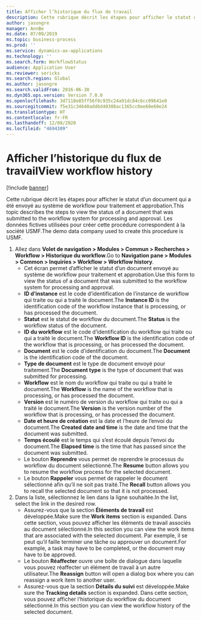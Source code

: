 ```yaml
---
title: Afficher l’historique du flux de travail
description: Cette rubrique décrit les étapes pour afficher le statut d’un document qui a été envoyé au système de workflow pour traitement et approbation.
author: jasongre
manager: AnnBe
ms.date: 07/09/2019
ms.topic: business-process
ms.prod: ''
ms.service: dynamics-ax-applications
ms.technology: ''
ms.search.form: WorkflowStatus
audience: Application User
ms.reviewer: sericks
ms.search.region: Global
ms.author: jasongre
ms.search.validFrom: 2016-06-30
ms.dyn365.ops.version: Version 7.0.0
ms.openlocfilehash: 3d7118e85ff56f8c935c24a91dc84c6cc09641e0
ms.sourcegitcommit: f5e31c34640add6d40308ac1365cc0ee60e60e24
ms.translationtype: HT
ms.contentlocale: fr-FR
ms.lasthandoff: 12/08/2020
ms.locfileid: "4694309"
---
```

# <a name="view-workflow-history"></a><span data-ttu-id="0eb1f-103">Afficher l’historique du flux de travail</span><span class="sxs-lookup"><span data-stu-id="0eb1f-103">View workflow history</span></span>

[!include [banner](../../includes/banner.md)]

<span data-ttu-id="0eb1f-104">Cette rubrique décrit les étapes pour afficher le statut d’un document qui a été envoyé au système de workflow pour traitement et approbation.</span><span class="sxs-lookup"><span data-stu-id="0eb1f-104">This topic describes the steps to view the status of a document that was submitted to the workflow system for processing and approval.</span></span> <span data-ttu-id="0eb1f-105">Les données fictives utilisées pour créer cette procédure correspondent à la société USMF.</span><span class="sxs-lookup"><span data-stu-id="0eb1f-105">The demo data company used to create this procedure is USMF.</span></span>

1. <span data-ttu-id="0eb1f-106">Allez dans **Volet de navigation > Modules > Commun > Recherches > Workflow > Historique du workflow**.</span><span class="sxs-lookup"><span data-stu-id="0eb1f-106">Go to **Navigation pane > Modules > Common > Inquiries > Workflow > Workflow history**.</span></span>
    - <span data-ttu-id="0eb1f-107">Cet écran permet d’afficher le statut d’un document envoyé au système de workflow pour traitement et approbation.</span><span class="sxs-lookup"><span data-stu-id="0eb1f-107">Use this form to view the status of a document that was submitted to the workflow system for processing and approval.</span></span>  
    - <span data-ttu-id="0eb1f-108">**ID d’instance** est le code d’identification de l’instance de workflow qui traite ou qui a traité le document.</span><span class="sxs-lookup"><span data-stu-id="0eb1f-108">The **Instance ID** is the identification code of the workflow instance that is processing, or has processed the document.</span></span>  
    - <span data-ttu-id="0eb1f-109">**Statut** est le statut de workflow du document.</span><span class="sxs-lookup"><span data-stu-id="0eb1f-109">The **Status** is the workflow status of the document.</span></span>  
    - <span data-ttu-id="0eb1f-110">**ID du workflow** est le code d’identification du workflow qui traite ou qui a traité le document.</span><span class="sxs-lookup"><span data-stu-id="0eb1f-110">The **Workflow ID** is the identification code of the workflow that is processing, or has processed the document.</span></span>  
    - <span data-ttu-id="0eb1f-111">**Document** est le code d’identification du document.</span><span class="sxs-lookup"><span data-stu-id="0eb1f-111">The **Document** is the identification code of the document.</span></span>  
    - <span data-ttu-id="0eb1f-112">**Type de document** est le type de document envoyé pour traitement.</span><span class="sxs-lookup"><span data-stu-id="0eb1f-112">The **Document type** is the type of document that was submitted for processing.</span></span>  
    - <span data-ttu-id="0eb1f-113">**Workflow** est le nom du workflow qui traite ou qui a traité le document.</span><span class="sxs-lookup"><span data-stu-id="0eb1f-113">The **Workflow** is the name of the workflow that is processing, or has processed the document.</span></span>  
    - <span data-ttu-id="0eb1f-114">**Version** est le numéro de version du workflow qui traite ou qui a traité le document.</span><span class="sxs-lookup"><span data-stu-id="0eb1f-114">The **Version** is the version number of the workflow that is processing, or has processed the document.</span></span>  
    - <span data-ttu-id="0eb1f-115">**Date et heure de création** est la date et l’heure de l’envoi du document.</span><span class="sxs-lookup"><span data-stu-id="0eb1f-115">The **Created date and time** is the date and time that the document was submitted.</span></span>  
    - <span data-ttu-id="0eb1f-116">**Temps écoulé** est le temps qui s’est écoulé depuis l’envoi du document.</span><span class="sxs-lookup"><span data-stu-id="0eb1f-116">The **Elapsed time** is the time that has passed since the document was submitted.</span></span>  
    - <span data-ttu-id="0eb1f-117">Le bouton **Reprendre** vous permet de reprendre le processus du workflow du document sélectionné.</span><span class="sxs-lookup"><span data-stu-id="0eb1f-117">The **Resume** button allows you to resume the workflow process for the selected document.</span></span>  
    - <span data-ttu-id="0eb1f-118">Le bouton **Rappeler** vous permet de rappeler le document sélectionné afin qu’il ne soit pas traité.</span><span class="sxs-lookup"><span data-stu-id="0eb1f-118">The **Recall** button allows you to recall the selected document so that it is not processed.</span></span>   
2. <span data-ttu-id="0eb1f-119">Dans la liste, sélectionnez le lien dans la ligne souhaitée.</span><span class="sxs-lookup"><span data-stu-id="0eb1f-119">In the list, select the link in the desired row.</span></span>
    - <span data-ttu-id="0eb1f-120">Assurez-vous que la section **Éléments de travail** est développée.</span><span class="sxs-lookup"><span data-stu-id="0eb1f-120">Make sure the **Work items** section is expanded.</span></span> <span data-ttu-id="0eb1f-121">Dans cette section, vous pouvez afficher les éléments de travail associés au document sélectionné.</span><span class="sxs-lookup"><span data-stu-id="0eb1f-121">In this section you can view the work items that are associated with the selected document.</span></span> <span data-ttu-id="0eb1f-122">Par exemple, il se peut qu’il faille terminer une tâche ou approuver un document.</span><span class="sxs-lookup"><span data-stu-id="0eb1f-122">For example, a task may have to be completed, or the document may have to be approved.</span></span>  
    - <span data-ttu-id="0eb1f-123">Le bouton **Réaffecter** ouvre une boîte de dialogue dans laquelle vous pouvez réaffecter un élément de travail à un autre utilisateur.</span><span class="sxs-lookup"><span data-stu-id="0eb1f-123">The **Reassign** button will open a dialog box where you can reassign a work item to another user.</span></span>  
    - <span data-ttu-id="0eb1f-124">Assurez-vous que la section **Détails du suivi** est développée.</span><span class="sxs-lookup"><span data-stu-id="0eb1f-124">Make sure the **Tracking details** section is expanded.</span></span> <span data-ttu-id="0eb1f-125">Dans cette section, vous pouvez afficher l’historique du workflow du document sélectionné.</span><span class="sxs-lookup"><span data-stu-id="0eb1f-125">In this section you can view the workflow history of the selected document.</span></span>  

